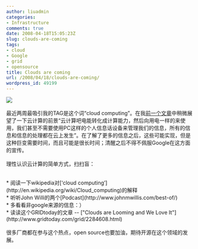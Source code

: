 ```yaml
---
author: liuadmin
categories:
- Infrastructure
comments: true
date: 2008-04-18T15:05:23Z
slug: clouds-are-coming
tags:
- cloud
- Google
- grid
- opensource
title: Clouds are coming
url: /2008/04/18/clouds-are-coming/
wordpress_id: 49199
---
```


![](http://www.swish-designs.co.uk/images/cloud_fig3.png)<br /><br />最近两周最吸引我的TAG是这个词“cloud computing”。在我[前一个文章](http://www.martinliu.cn/2008/04/10/do-you-have-a-google-app-engine/)中稍微展望了一下云计算的前景“云计算吧电能转化成计算能力，然后向用电一样的来使用，我们甚至不需要使用PC这样的个人信息话设备来管理我们的信息，所有的信息和信息的处理都在云上发生”。在了解了更多的信息之后，这些可能实现，但是这种巨变需要时间，而且可能是很长时间；清醒之后不得不佩服Google在这方面的宣传。<br /><br />理性认识云计算的简单方式，扫扫盲：<br />

<br />	
  * 阅读一下wikipedia对[‘cloud computing’](http://en.wikipedia.org/wiki/Cloud_computing)的解释
<br />	
  * 听听John Willi的两个[Podcast](http://www.johnmwillis.com/best-of/)
<br />	
  * 多看看非google来源的信息：）
<br />	
  * 读读这个GRIDtoday的文章 -- ["Clouds are Looming and We Love It"](http://www.gridtoday.com/grid/2284608.html)
<br /><br />很多厂商都在参与这个热点，open source也要加油，期待开源在这个领域的发展。
